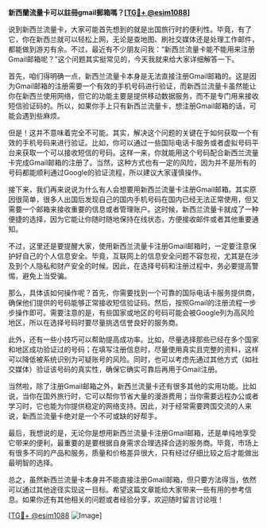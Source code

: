 **新西蘭流量卡可以註冊gmail郵箱嗎？[[TG💪+ @esim1088](https://t.me/s/esim1088)]**

说到新西兰流量卡，大家可能首先想到的就是出国旅行时的便利性。毕竟，有了它，你在新西兰就可以轻松上网，无论是查地图、刷社交媒体还是处理工作邮件，都能做到游刃有余。不过，最近有不少朋友问我：“新西兰流量卡能不能用来注册Gmail邮箱呢？”这个问题其实挺常见的，今天我就来给大家详细解答一下。

首先，咱们得明确一点，新西兰流量卡本身是无法直接注册Gmail邮箱的。这是因为Gmail邮箱的注册需要一个有效的手机号码进行验证，而新西兰流量卡虽然能让你在新西兰使用网络，但它的功能主要是提供移动数据服务，而不是专门用来接收短信验证码的。所以，如果你手上只有新西兰流量卡，想注册Gmail邮箱的话，可能会遇到些麻烦。

但是！这并不意味着完全不可能。其实，解决这个问题的关键在于如何获取一个有效的手机号码来进行验证。比如，你可以通过一些国际电话卡服务或者虚拟号码平台来获取一个可以接收短信的号码。这样一来，你就能用这个号码配合新西兰流量卡完成Gmail邮箱的注册了。当然，这种方式也有一定的风险，因为并不是所有的号码都能顺利通过Google的验证流程，所以建议大家谨慎操作。

接下来，我们再来说说为什么有人会想要用新西兰流量卡注册Gmail邮箱。其实原因很简单，很多人出国后发现自己的国内手机号码在国内已经无法正常使用，但又需要一个邮箱来接收重要的信息或者管理账户。这时候，新西兰流量卡就成了一种便捷的选择，因为它能让你随时随地保持在线状态，方便接收邮件或者其他重要通知。

不过，这里还是要提醒大家，使用新西兰流量卡注册Gmail邮箱时，一定要注意保护好自己的个人信息安全。毕竟，互联网上的信息安全问题不容忽视，尤其是在涉及到个人隐私和财产安全的时候。因此，在选择号码和注册过程中，务必要提高警惕，避免上当受骗。

那么，具体该如何操作呢？首先，你需要找到一个可靠的国际电话卡服务提供商，确保他们提供的号码能够正常接收短信验证码。然后，按照Gmail的注册流程一步步操作即可。需要注意的是，有些国家或地区的号码可能会被Google列为高风险地区，所以在选择号码时要尽量挑选信誉良好的服务商。

此外，还有一些小技巧可以帮助提高成功率。比如，尽量选择那些已经在多个国家和地区成功验证过的号码；在填写注册信息时，尽量使用真实且完整的资料，这样可以降低被系统识别为可疑账号的风险。同时，也可以考虑先通过其他方式（如社交媒体）验证该号码的真实性，确保它确实可靠后再用于Gmail注册。

当然啦，除了注册Gmail邮箱之外，新西兰流量卡还有很多其他的实用功能。比如说，当你在国外旅行时，它可以帮你节省大量的漫游费用；当你需要远程办公或者学习时，它也能为你提供稳定的网络支持。因此，对于经常需要跨国交流的人来说，新西兰流量卡绝对是一个不可或缺的好帮手。

最后，我想说的是，无论你是想用新西兰流量卡注册Gmail邮箱，还是单纯地享受它带来的便利，最重要的是要根据自身需求合理选择合适的服务商。毕竟，市场上有很多不同的产品和服务，质量和价格差异很大，只有经过仔细比较之后才能做出最明智的选择。

总之，虽然新西兰流量卡本身并不能直接注册Gmail邮箱，但只要方法得当，依然可以通过其他途径实现这一目标。希望这篇文章能给大家带来一些有用的参考信息。如果你还有其他相关的问题或者经验分享，欢迎随时留言讨论哦！

[[TG💪+ @esim1088](https://t.me/s/esim1088) ![Image](https://i.postimg.cc/4NQfJmqS/Snipaste-2025-05-13-00-14-12.png)]